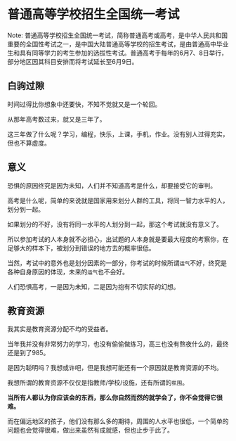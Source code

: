 # 普通高等学校招生全国统一考试

Note: 普通高等学校招生全国统一考试，简称普通高考或高考，是中华人民共和国重要的全国性考试之一，是中国大陆普通高等学校的招生考试，是由普通高中毕业生和具有同等学力的考生参加的选拔性考试。普通高考于每年的6月7、8日举行，部分地区因其科目安排而将考试延长至6月9日。

## 白驹过隙

时间过得比你想象中还要快，不知不觉就又是一个轮回。

从那年高考数过来，就又是三年了。

这三年做了什么呢？学习，编程，快乐，上课，手机，作业。没有别人过得充实，但也不算虚度。

## 意义

恐惧的原因终究是因为未知，人们并不知道高考是什么，却要接受它的审判。

高考是什么呢，简单的来说就是国家用来划分人群的工具，将同一智力水平的人，划分到一起。

如果划分的不好，没有将同一水平的人划分到一起，那这个考试就没有意义了。

所以参加考试的人本身就不必担心，出试题的人本身就是要最大程度的考察你，在足够大的样本下，被划分到错误的地方去的概率很低。

当然，考试中的意外也是划分因素的一部分，你考试的时候所谓```运气```不好，终究是各种自身原因的体现，未来的```运气```也不会好。

人们恐惧高考，一是因为未知，二是因为抱有不切实际的幻想。

## 教育资源

我其实是教育资源分配不均的受益者。

当年我并没有非常努力的学习，也没有偷偷做练习，高三也没有熬夜什么的，最终还是到了985。

是因为聪明吗？我想或许吧，但是我想可能还有一个原因就是教育资源的不均。

我想所谓的教育资源不仅仅是指教师/学校/设施，还有所谓的```氛围```。

**当所有人都认为你应该会的东西，那么你自然而然的就学会了，你不会觉得它很难。**

而在偏远地区的孩子，他们没有那么多的期待，周围的人水平也很低，一个简单的问题也会觉得很难，做出来虽然有成就感，但也止步于此了。
